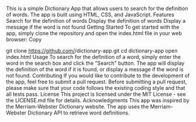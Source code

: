 This is a simple Dictionary App that allows users to search for the definition of words. The app is built using HTML, CSS, and JavaScript.
Features
Search for the definition of words
Display the definition of words
Display a message if the word is not found
Getting Started
To get started with the app, simply clone the repository and open the index.html file in your web browser:
Copy

git clone https://github.com/<username>/dictionary-app.git
cd dictionary-app
open index.html
Usage
To search for the definition of a word, simply enter the word in the search box and click the "Search" button. The app will display the definition of the word if it is found, or display a message if the word is not found.
Contributing
If you would like to contribute to the development of the app, feel free to submit a pull request. Before submitting a pull request, please make sure that your code follows the existing coding style and that all tests pass.
License
This project is licensed under the MIT License - see the LICENSE.md file for details.
Acknowledgments
This app was inspired by the Merriam-Webster Dictionary website.
The app uses the Merriam-Webster Dictionary API to retrieve word definitions.
